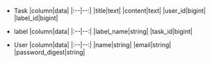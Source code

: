* Task
  |column|data|
  |:--|--:|
  |title|text|
  |content|text|
  |user_id|bigint|
  |label_id|bigint|

* label
  |column|data|
  |:--|--:|
  |label_name|string|
  |task_id|bigint|

* User
  |column|data|
  |:--|--:|
  |name|string|
  |email|string|
  |password_digest|string|
